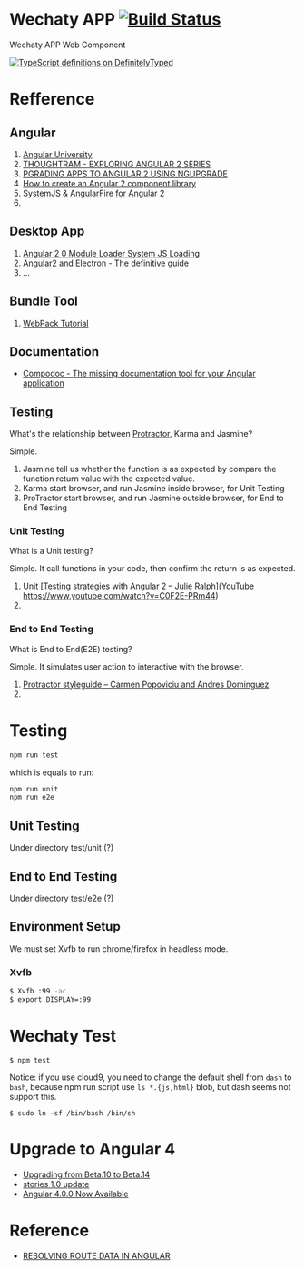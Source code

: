 # Wechaty APP [![Build Status](https://travis-ci.org/zixia/wechaty-app.svg?branch=master)](https://travis-ci.org/zixia/wechaty-app)
Wechaty APP Web Component

[![TypeScript definitions on DefinitelyTyped](http://definitelytyped.org/badges/standard.svg)](http://definitelytyped.org)

# Refference

## Angular

1. [Angular University](https://blog.angular-university.io)
1. [THOUGHTRAM - EXPLORING ANGULAR 2 SERIES](http://blog.thoughtram.io/exploring-angular-2/)
1. [PGRADING APPS TO ANGULAR 2 USING NGUPGRADE](http://blog.thoughtram.io/angular/2015/10/24/upgrading-apps-to-angular-2-using-ngupgrade.html)
1. [How to create an Angular 2 component library](https://blog.angular-university.io/how-to-create-an-angular-2-library-and-how-to-consume-it-jspm-vs-webpack/)
1. [SystemJS & AngularFire for Angular 2](https://www.youtube.com/watch?v=ngnSOTSS8Q8)
2.
## Desktop App
1. [Angular 2 0 Module Loader System JS Loading](https://www.youtube.com/watch?v=sQ0_nQM7YD8)
1. [Angular2 and Electron - The definitive guide](https://www.xplatform.rocks/2016/02/14/angular2-and-electron-the-definitive-guide/)
2. ...

## Bundle Tool

1. [WebPack Tutorial](http://webpack.github.io/docs/tutorials/getting-started/)

## Documentation

* [Compodoc - The missing documentation tool for your Angular application](https://compodoc.github.io/compodoc/)

## Testing

What's the relationship between [Protractor](http://www.protractortest.org), Karma and Jasmine?

Simple.

1. Jasmine tell us whether the function is as expected by compare the function return value with the expected value.
1. Karma start browser, and run Jasmine inside browser, for Unit Testing
1. ProTractor start browser, and run Jasmine outside browser, for End to End Testing

### Unit Testing

What is a Unit testing?

Simple. It call functions in your code, then confirm the return is as expected.

1. Unit [Testing strategies with Angular 2 – Julie Ralph](YouTube https://www.youtube.com/watch?v=C0F2E-PRm44)
2.

### End to End Testing

What is End to End(E2E) testing?

Simple. It simulates user action to interactive with the browser.


1. [Protractor styleguide – Carmen Popoviciu and Andres Dominguez](https://www.youtube.com/watch?v=-lTGnYwnEuM)
2.

# Testing

```bash
npm run test
```

which is equals to run:

```bash
npm run unit
npm run e2e
```

## Unit Testing

Under directory test/unit (?)

## End to End Testing

Under directory test/e2e (?)

## Environment Setup

We must set Xvfb to run chrome/firefox in headless mode.

### Xvfb

```bash
$ Xvfb :99 -ac
$ export DISPLAY=:99
```

# Wechaty Test

```
$ npm test
```

Notice: if you use cloud9, you need to change the default shell from `dash` to `bash`, because npm run script use `ls *.{js,html}` blob, but dash seems not support this.

```shell
$ sudo ln -sf /bin/bash /bin/sh
```

# Upgrade to Angular 4

* [Upgrading from Beta.10 to Beta.14](https://github.com/angular/angular-cli/wiki/Upgrading-from-Beta.10-to-Beta.14)
* [stories 1.0 update](https://github.com/angular/angular-cli/wiki/stories-1.0-update)
* [Angular 4.0.0 Now Available](https://angularjs.blogspot.com/2017/03/angular-400-now-available.html)

# Reference

* [RESOLVING ROUTE DATA IN ANGULAR](https://blog.thoughtram.io/angular/2016/10/10/resolving-route-data-in-angular-2.html)
